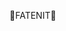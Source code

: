 💢FATENIT🪽
<html lang="fr">
<head>
    <meta charset="UTF-8">
    <meta name="viewport" content="width=device-width, initial-scale=1.0">
    <title>Ma Page Vidéo</title>
    <!-- Google tag (gtag.js) -->
    <script async src="https://www.googletagmanager.com/gtag/js?id=G-NR6N2SFPSD"></script>
    <script>
      window.dataLayer = window.dataLayer || [];
      function gtag(){dataLayer.push(arguments);}
      gtag('js', new Date());

      gtag('config', 'G-NR6N2SFPSD');
    </script>

    <style>
        /* Styles identiques */
    </style>
</head>
<body>
    <h1>Bienvenue 🤧✨ Opening gratuit</h1>

    <div class="profile">
        <img src="https://raw.githubusercontent.com/fatenit/fatenit/7c2d0cadb356838482ad2638b63c88137fe94c58/file-EGrZGMs3WV5mgdC4QSABj1.webp" alt="Mon profil">
        <h2>Mon Profil</h2>
    </div>

    <div class="video-container">
        <!-- Solo Leveling et Chainsaw Man (existants) -->

        <!-- Bestars -->
        <div class="video-card">
            <img src="https://github.com/fatenit/open/blob/a81af92122f5b6fa63fa6f9b60f8db33d7a92b1f/Beastars_Anime_Cover_1.jpg" alt="Beastars">
            <h2>Beastars</h2>
            <a href="#" class="play-button" onclick="playVideo(event, 'video3')">▶ Play Vidéo 1</a>
            <video id="video3" controls>
                <source src="https://github.com/fatenit/open/blob/a81af92122f5b6fa63fa6f9b60f8db33d7a92b1f/beastars1.mp4" type="video/mp4">
            </video>
            <a href="#" class="play-button" onclick="playVideo(event, 'video4')">▶ Play Vidéo 2</a>
            <video id="video4" controls>
                <source src="https://github.com/fatenit/open/blob/a81af92122f5b6fa63fa6f9b60f8db33d7a92b1f/beastar2.mp4" type="video/mp4">
            </video>
        </div>

        <!-- Charngri la frontière -->
        <div class="video-card">
            <img src="https://github.com/fatenit/open/blob/a81af92122f5b6fa63fa6f9b60f8db33d7a92b1f/chnagro%20la.jpg" alt="Charngri la frontière">
            <h2>Charngri la frontière</h2>
            <a href="#" class="play-button" onclick="playVideo(event, 'video5')">▶ Play Vidéo 1</a>
            <video id="video5" controls>
                <source src="https://github.com/fatenit/open/blob/a81af92122f5b6fa63fa6f9b60f8db33d7a92b1f/1%20changrila.mp4" type="video/mp4">
            </video>
            <a href="#" class="play-button" onclick="playVideo(event, 'video6')">▶ Play Vidéo 2</a>
            <video id="video6" controls>
                <source src="https://github.com/fatenit/open/blob/a81af92122f5b6fa63fa6f9b60f8db33d7a92b1f/2%20changrila.mp4" type="video/mp4">
            </video>
        </div>

        <!-- Oshi no Ko -->
        <div class="video-card">
            <img src="https://github.com/fatenit/open/blob/a81af92122f5b6fa63fa6f9b60f8db33d7a92b1f/oshi%20no%20ko.jpg" alt="Oshi no Ko">
            <h2>Oshi no Ko</h2>
            <a href="#" class="play-button" onclick="playVideo(event, 'video7')">▶ Play Vidéo 1</a>
            <video id="video7" controls>
                <source src="https://github.com/fatenit/open/blob/a81af92122f5b6fa63fa6f9b60f8db33d7a92b1f/oshi%20no%20ko%201.mp4" type="video/mp4">
            </video>
            <a href="#" class="play-button" onclick="playVideo(event, 'video8')">▶ Play Vidéo 2</a>
            <video id="video8" controls>
                <source src="https://github.com/fatenit/open/blob/a81af92122f5b6fa63fa6f9b60f8db33d7a92b1f/oshi%20no%20ko%202.mp4" type="video/mp4">
            </video>
        </div>

        <!-- Dandadan -->
        <div class="video-card">
            <img src="https://github.com/fatenit/open/blob/a81af92122f5b6fa63fa6f9b60f8db33d7a92b1f/dandan.jpg" alt="Dandadan">
            <h2>Dandadan</h2>
            <a href="#" class="play-button" onclick="playVideo(event, 'video9')">▶ Play la Vidéo</a>
            <video id="video9" controls>
                <source src="https://github.com/fatenit/open/blob/a81af92122f5b6fa63fa6f9b60f8db33d7a92b1f/danddanddab.mp4" type="video/mp4">
            </video>
        </div>
    </div>

    <script>
        function playVideo(event, videoId) {
            event.preventDefault();
            var allVideos = document.querySelectorAll('video');
            allVideos.forEach(function(video) {
                video.pause();
                video.style.display = "none";
            });

            var video = document.getElementById(videoId);
            video.style.display = "block";
            video.play();
        }
    </script>
</body>
</html>